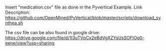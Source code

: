 Insert "medication.csv" file as done in the Pyvertical Example.
Link Description: https://github.com/OpenMined/PyVertical/blob/master/scripts/download_synthea.sh


The csv file can be also found in google drive:
https://drive.google.com/file/d/1I3uTVpCx2eBdVgXZYsUsSOFIOq0-eene/view?usp=sharing
